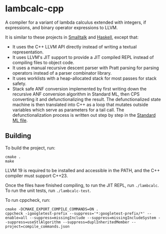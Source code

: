 lambcalc-cpp
============

A compiler for a variant of lambda calculus extended with integers, if expressions, and binary operator expressions to LLVM.

It is similar to these projects in [Smalltalk](https://github.com/DarinM223/lambcalc-smalltalk) and [Haskell](https://github.com/DarinM223/lambcalc), except that:

* It uses the C++ LLVM API directly instead of writing a textual representation.
* It uses LLVM's JIT support to provide a JIT compiled REPL instead of compiling files to object code.
* It uses a manual recursive descent parser with Pratt parsing for parsing operators instead of a parser combinator library.
* It uses worklists with a heap-allocated stack for most passes for stack safety.
* Stack safe ANF conversion implemented by first writing down the recursive ANF
  conversion algorithm in Standard ML, then CPS converting it and
  defunctionalizing the result. The defunctionalized state machine is then
  translated into C++ as a loop that mutates outside variables which serve as
  parameters for a tail call. The defunctionalization process is written out
  step by step in the [Standard ML file](./src/anf-defunctionalization.sml).

Building
--------

To build the project, run:

```
cmake .
make
```

LLVM 19 is required to be installed and accessible in the PATH, and the C++ compiler must support C++23.

Once the files have finished compiling, to run the JIT REPL, run `./lambcalc`. To run the unit tests, run `./lambcalc-test`.

To run cppcheck, run:

```
cmake -DCMAKE_EXPORT_COMPILE_COMMANDS=ON .
cppcheck -igoogletest-prefix --suppress='*:googletest-prefix/*' --enable=all --suppress=missingInclude --suppress=missingIncludeSystem --suppress=useStlAlgorithm --suppress=duplInheritedMember --project=compile_commands.json
```
